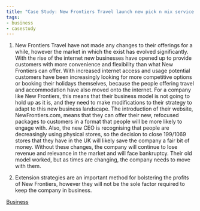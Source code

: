 ```yaml
---
title: "Case Study: New Frontiers Travel launch new pick n mix service aimed at rejuvenating the package holiday market"
tags:
- business
- casestudy
---
```


1) New Frontiers Travel have not made any changes to their offerings for a while, however the market in which the exist has evolved significantly. With the rise of the internet new businesses have opened up to provide customers with more convenience and flexibility than what New Frontiers can offer. With increased internet access and usage potential customers have been increasingly looking for more competitive options or booking their holidays themselves, because the people offering travel and accommodation have also moved onto the internet. For a company like New Frontiers, this means that their business model is not going to hold up as it is, and they need to make modifications to their strategy to adapt to this new business landscape. 
The introduction of their website, NewFrontiers.com, means that they can offer their new, refocused packages to customers in a format that people will be more likely to engage with. Also, the new CEO is recognising that people are decreasingly using physical stores, so the decision to close 199/1069 stores that they have in the UK will likely save the company a fair bit of money. Without these changes, the company will continue to lose revenue and relevance in the market and will face bankruptcy. Their old model worked, but as times are changing, the company needs to move with them.


2) Extension strategies are an important method for bolstering the profits of New Frontiers, however they will not be the sole factor required to keep the company in business.


[Business](/Business)